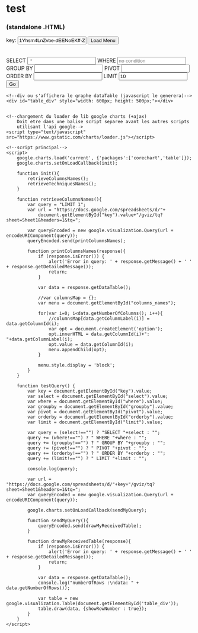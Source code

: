 # test 
### (standalone .HTML)

<html>
<body>
	<div>
			<label for="key">key: </label>
			<input type="text" id="key" placeholder="Spreadsheet Key" value="1Yhsm4LnZvbe-dEENoEKff-Z0Zfa2zu-GN_Aa3NJDbco" />
			<input type="button" value="Load Menu" onclick="" />
	</div>
	<br />
	<select id="columns_names" style="display:none"></select>
	<br />
	<form>
		<div>
			<label for="select">SELECT </label>
			<input type="text" id="select" placeholder=" *" />
			<label for="where">WHERE </label>
			<input type="text" id="where" placeholder="no condition" />
		</div>
		<div>
			<label for="groupby">GROUP BY </label>
			<input type="text" id="groupby" />
			<label for="pivot">PIVOT </label>
			<input type="text" id="pivot" />
		</div>
		<div>
			<label for="orderby">ORDER BY </label>
			<input type="text" id="orderby" />
			<label for="limit">LIMIT </label>
			<input type="text" id="limit" placeholder="no limit" value="10" />
		</div>
		<input type="button" value="Go" onclick="testQuery()" />
	</form>

	<!--div ou s'affichera le graphe dataTable (javascript le generera)-->
	<div id="table_div" style="width: 600px; height: 500px;"></div>
	

	<!--chargement du loader de lib google charts (+ajax)
		Doit etre dans une balise script separee avant les autres scripts
		utilisant l'api google-->
	<script type="text/javascript" src="https://www.gstatic.com/charts/loader.js"></script>

	<!--script principal-->
	<script>
		google.charts.load('current', {'packages':['corechart','table']});
		google.charts.setOnLoadCallback(init);
		
		function init(){
			retrieveColumnsNames();
			retrieveTechniquesNames();
		}

		function retrieveColumnsNames(){
			var query = "LIMIT 1";
			var url = "https://docs.google.com/spreadsheets/d/"+
				document.getElementById("key").value+"/gviz/tq?sheet=Sheet1&headers=1&tq=";

			var queryEncoded = new google.visualization.Query(url + encodeURIComponent(query));
			queryEncoded.send(printColumnsNames);

			function printColumnsNames(response){
				if (response.isError()) {
					alert('Error in query: ' + response.getMessage() + ' ' + response.getDetailedMessage());
					return;
				}

				var data = response.getDataTable();

				//var columnsMap = {};
				var menu = document.getElementById("columns_names");

				for(var i=0; i<data.getNumberOfColumns(); i++){
					//columnsMap[data.getColumnLabel(i)] = data.getColumnId(i);
					var opt = document.createElement('option');
					opt.innerHTML = data.getColumnId(i)+": "+data.getColumnLabel(i);
				    opt.value = data.getColumnId(i);
				    menu.appendChild(opt);
				}

				menu.style.display = 'block';
			}
		}

		function testQuery() {
			var key = document.getElementById("key").value;
			var select = document.getElementById("select").value;
			var where = document.getElementById("where").value;
			var groupby = document.getElementById("groupby").value;
			var pivot = document.getElementById("pivot").value;
			var orderby = document.getElementById("orderby").value;
			var limit = document.getElementById("limit").value;

			var query = (select!=="") ? "SELECT "+select : "";
			query += (where!=="") ? " WHERE "+where : "";
			query += (groupby!=="") ? " GROUP BY "+groupby : "";
			query += (pivot!=="") ? " PIVOT "+pivot : "";
			query += (orderby!=="") ? " ORDER BY "+orderby : "";
			query += (limit!=="") ? " LIMIT "+limit : "";

			console.log(query);

			var url = "https://docs.google.com/spreadsheets/d/"+key+"/gviz/tq?sheet=Sheet1&headers=1&tq=";
			var queryEncoded = new google.visualization.Query(url + encodeURIComponent(query));
			
			google.charts.setOnLoadCallback(sendMyQuery);
			
			function sendMyQuery(){
				queryEncoded.send(drawMyReceivedTable);
			}

			function drawMyReceivedTable(response){
				if (response.isError()) {
					alert('Error in query: ' + response.getMessage() + ' ' + response.getDetailedMessage());
					return;
				}

				var data = response.getDataTable();
				console.log("numberOfRows :\ndata: " + data.getNumberOfRows());

				var table = new google.visualization.Table(document.getElementById('table_div'));
				table.draw(data, {showRowNumber : true});
			}
		}
	</script>

</body>
</html>
